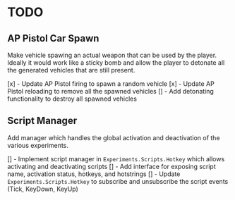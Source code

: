 # TODO #

## AP Pistol Car Spawn ##

Make vehicle spawing an actual weapon that can be used by the player. Ideally it
would work like a sticky bomb and allow the player to detonate all the generated
vehicles that are still present.

[x] - Update AP Pistol firing to spawn a random vehicle
[x] - Update AP Pistol reloading to remove all the spawned vehicles
[] - Add detonating functionality to destroy all spawned vehicles


## Script Manager ##

Add manager which handles the global activation and deactivation of the various
experiments.

[] - Implement script manager in `Experiments.Scripts.Hotkey` which allows activating
     and deactivating scripts
	 [] - Add interface for exposing script name, activation status, hotkeys, and
	      hotstrings
     [] - Update `Experiments.Scripts.Hotkey` to subscribe and unsubscribe the
	      script events (Tick, KeyDown, KeyUp)